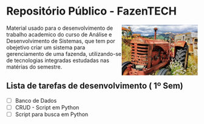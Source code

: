 # Repositório Público - FazenTECH 

<img align="right" src="images/cover-readme.jpg" width="200">

Material usado para o desenvolvimento de trabalho academico do curso de Análise e Desenvolvimento de Sistemas, que tem por obejetivo criar um sistema para gerenciamento de uma fazenda, utilizando-se de tecnologias integradas estudadas nas matérias do semestre.

## Lista de tarefas de desenvolvimento ( 1º Sem)

- [ ] Banco de Dados
- [ ] CRUD - Script em Python
- [ ] Script para busca em Python
